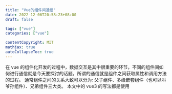 ```yaml
---
title: "Vue的组件间通信"
date: 2022-12-06T20:58:23+08:00
draft: false

tags: ["vue"]
categories: ["vue"]

contentCopyright: MIT
mathjax: true
autoCollapseToc: true
---
```


在 vue 的组件化开发的过程中，数据交互是其中很重要的环节，不同的组件间如何进行通信就是今天要探讨的话题。所谓的通信就是组件之间获取属性和调用方法的过程。
通常组件之间的关系大致可以分为: 父子组件、多级嵌套组件（也可以叫爷孙组件）、兄弟组件三大类。
本文中的 vue3 的写法都是使用<script setup>的组合式 api 的写法。

## 父子组件通信

对于父子组件通信，是最基础也是最常见的组间模式，一般常用的有三种方式：

1. props/emit
2. $parent/$children/$refs
3. $attrs/$listeners

### props/emit

vue2/vue3 都是通用的方式，基本的原理就是：

1. 父组件通过 v-bind:prop='xxx'的方式，传递给子组件，子组件通过定义好的 props 属性接受
2. 子组件不能修改 props 的值，数据流是单向的，只能是父 -> 子
3. 子组件通过$emit 方式抛出方法，父组件 v-on 监听对应的方法，对数据做处理。

对于 vue3 来说，使用 <script setup> 的组合式 API 新方式是：

```js
// 子组件
defineProps({
  msg: String,
  x: {
    type: String,
    default() {
      return "x2";
    },
  },
  y: {
    type: String,
    default() {
      return "y";
    },
  },
});

const emits = defineEmits(["showMsg"]);
emits("showMsg", title.value);

// 父组件
<template>
  <HelloWorld msg="Vite + Vue" @showMsg="showMsg" />
</template>
```

### $parent/$children/$refs

1. 对于 vue2 来说：

- 子组件获取父组件使用$parent，父组件获取子组件可以使用$children
- 同时还提供组件的引用，在子组件上加上 ref 属性，父组件便可在 mounted 生命周期中使用$refs 获取刚刚设定的那个组件，进而进行通信。

2. 对于 vue3 来说：

- 移除了$children，建议使用$refs 来获取子组件
- 不建议使用$parent，需要通过`getCurrentInstance`，进而去找到 parent
- 同时使用 <script setup> 的组合式 API 的内容都是私有的，需要通过 defineExpose()方法暴露出去
- $refs 的使用注意定义的变量要和组件上设置的 ref 属性值一样

```js
// 父组件对应的位置
<Level3 ref="level3"></Level3>;
const level3 = ref(null);
onMounted(() => {
  console.log("level3 refs is: ", level3.value);
  console.log("level3 bx is: ", level3.value.bx);
  level3.value.test333();
});

// Level3是子组件
// 使用<script setup> 的组件是默认私有的，需要暴露出去，refs才能使用
defineExpose({
  bx,
  test333,
});

// 等价于vue2中的$parent写法
const { proxy } = getCurrentInstance();
console.log("current parent is:", proxy.$parent);
```

### $attrs/$listeners

这两者是单向的，只能父 -> 子

1. 对于 vue2 来说：

- 子组件通过当前实例上的$attrs属性获取父组件中未被props消费的属性，也就this.$attrs
- 子组件通过当前实例上的$listeners属性获取父组件中未被$emit 消费的方法，也就是 this.$listeners
- 多层嵌套时可以直接通过 v-bind="$attrs"进行透传

2. 对于 vue3 来说：

- 移除了$listeners，都通过$attrs 来获取未被子组件消费的属性和方法。
- 多层嵌套时可以直接通过 v-bind="$attrs"进行透传

```js
// vue3中的子组件
const attrs = useAttrs();
// 如果父组件传递的属性和事件，没有被子组件消费掉，就在attrs里面
console.log("attrs is: ", attrs);
// 如果有多余的属性，同时子组件只有一个外层的根元素，这些属性会自动添加到根元素上
// 禁用inheritAttrs即可
<script>
export default {
  inheritAttrs: false,
};
</script>
```

## 多级嵌套组件

1. 使用 $attrs/$listeners 做透传即可，单向数据流
2. 自定义事件，注意多个监听函数的监听和销毁
3. 使用 provide/inject，这是**最推荐的方式**。

### 自定义事件

1. 对于 vue2 来说：

- 通过全局的 new Vue()作为 eventBus
- 子组件利用$emit()
- 父组件利用$on()， beforeDestroy 中$off()销毁

2. 对于 vue3 来说：

- 需要借助第三方的 event-emitter 库
- 子组件 emit()
- 父组件 on(), onBeforeUnmount()中 off 销毁

### provide/inject

就是依赖注入的方式，父组件 provide 值，子组件 inject 值

```js
// vue3中的父组件
import { computed, onBeforeUpdate, onMounted, provide, ref } from "vue";

const provideValue2 = ref("我给你注入个值");
provide("hello2", {
  provideValue: computed(() => provideValue2.value), // 带计算缓存的值
  getB, // 方法
});

// vue3中的子组件
// 使用inject
const { provideValue } = inject("hello2");
```

## 兄弟组件

一般来说有两种方式：

1. 使用全局自定义事件
2. 使用 vuex
